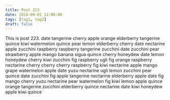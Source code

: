 ```yaml
---
title: Post 223
date: 2024-09-01 12:00:00
tags: [tag1, tag2]
draft: false
---
```

This is post 223.
date
tangerine
cherry
apple
orange
elderberry
tangerine
quince
kiwi
watermelon
quince
pear
lemon
elderberry
cherry
date
nectarine
apple
zucchini
raspberry
raspberry
tangerine
zucchini
date
zucchini
pear
strawberry
apple
mango
banana
xigua
quince
cherry
honeydew
date
lemon
honeydew
cherry
kiwi
zucchini
fig
raspberry
ugli
fig
orange
raspberry
nectarine
cherry
cherry
cherry
raspberry
fig
kiwi
nectarine
apple
mango
grape
watermelon
apple
date
yuzu
nectarine
ugli
lemon
zucchini
pear
quince
date
zucchini
fig
apple
tangerine
nectarine
elderberry
apple
date
fig
mango
cherry
yuzu
nectarine
pear
watermelon
fig
kiwi
lemon
apple
quince
orange
tangerine
zucchini
elderberry
quince
nectarine
date
kiwi
honeydew
apple
kiwi
quince
